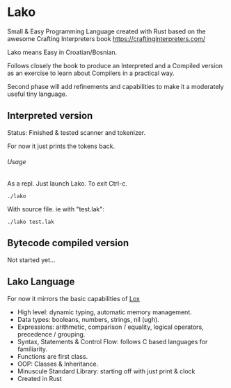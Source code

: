 # Lako
Small & Easy Programming Language created with Rust based on the awesome Crafting Interpreters book https://craftinginterpreters.com/

Lako means Easy in Croatian/Bosnian.

Follows closely the book to produce an Interpreted and a Compiled version as an exercise to learn about Compilers in a practical way.

Second phase will add refinements and capabilities to make it a moderately useful tiny language.


## Interpreted version

Status: Finished & tested scanner and tokenizer. 

For now it just prints the tokens back.


###### Usage

As a repl. Just launch Lako. To exit Ctrl-c.

```
./lako
```

With source file. ie with "test.lak":

```
./lako test.lak
```

## Bytecode compiled version

Not started yet...


## Lako Language

For now it mirrors the basic capabilities of [Lox](https://craftinginterpreters.com/the-lox-language.html)

* High level: dynamic typing, automatic memory management.
* Data types: booleans, numbers, strings, nil (ugh).
* Expressions: arithmetic, comparison / equality, logical operators, precedence / grouping.
* Syntax, Statements & Control Flow: follows C based languages for familiarity.
* Functions are first class.
* OOP: Classes & Inheritance.
* Minuscule Standard Library: starting off with just print & clock
* Created in Rust
